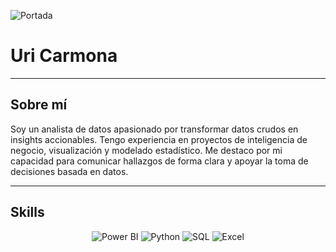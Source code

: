 ![Portada](https://www.google.com/url?sa=i&url=https%3A%2F%2Fdatascientest.com%2Fes%2Ftrabajo-data-analyst&psig=AOvVaw3QwZ9ccredFuZ124sKbMbP&ust=1748563544838000&source=images&cd=vfe&opi=89978449&ved=0CBQQjRxqFwoTCOiYj4Kxx40DFQAAAAAdAAAAABAE)

# Uri Carmona

---

## Sobre mí
Soy un analista de datos apasionado por transformar datos crudos en insights accionables. Tengo experiencia en proyectos de inteligencia de negocio, visualización y modelado estadístico. Me destaco por mi capacidad para comunicar hallazgos de forma clara y apoyar la toma de decisiones basada en datos.

---

## Skills

<div align="center">
  <img src="https://img.shields.io/badge/Power%20BI-Data%20Visualization-%23F2C811?style=for-the-badge&logo=power-bi" alt="Power BI" />
  <img src="https://img.shields.io/badge/Python-Python-%233776AB?style=for-the-badge&logo=python" alt="Python" />
  <img src="https://img.shields.io/badge/SQL-SQL-%2300758F?style=for-the-badge&logo=microsoft-sql-server" alt="SQL" />
  <img src="https://img.shields.io/badge/Excel-Excel-%23217346?style=for-the-badge&logo=microsoft-excel" alt="Excel" />
</div>
